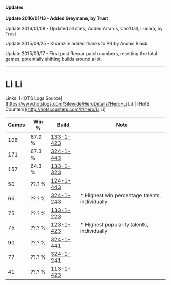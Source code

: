 #### Updates
**Update 2016/01/13 - Added Greymane, by Trust**

Update 2016/01/08 - Updated all stats, Added Artanis, Cho'Gall, Lunara, by Trust

Update 2015/09/25 - Kharazim added thanks to PR by Anubis Black

Update 2015/09/17 - First post Rexxar patch numbers, resetting the total games, potentially shifting builds around a lot.

***

# Li Li

Links: [HOTS Logs Source](https://www.hotslogs.com/Sitewide/HeroDetails?Hero=Li Li) | [HotS Counters](http://hotscounters.com/#/hero/Li Li)

Games  | Win %  | Build     | Note
-----  | -----  | -----     | ----
106    | 67.9 % | [133-1-423](http://www.heroesfire.com/hots/talent-calculator/li-li#hETV) | 
171    | 67.3 % | [324-1-443](http://www.heroesfire.com/hots/talent-calculator/li-li#oWnZ) | 
157    | 64.3 % | [133-1-323](http://www.heroesfire.com/hots/talent-calculator/li-li#hERx) | 
50     | ??.? % | [124-1-443](http://www.heroesfire.com/hots/talent-calculator/li-li#guVZ) | 
66     | ??.? % | [324-1-243](http://www.heroesfire.com/hots/talent-calculator/li-li#oWkR) | * Highest win percentage talents, individually
75     | ??.? % | [133-1-223](http://www.heroesfire.com/hots/talent-calculator/li-li#hEQN) | 
75     | ??.? % | [123-1-423](http://www.heroesfire.com/hots/talent-calculator/li-li#gs2_) | * Highest popularity talents, individually
90     | ??.? % | [324-1-441](http://www.heroesfire.com/hots/talent-calculator/li-li#oWnX) | 
77     | ??.? % | [324-1-241](http://www.heroesfire.com/hots/talent-calculator/li-li#oWkP) | 
41     | ??.? % | [113-1-423](http://www.heroesfire.com/hots/talent-calculator/li-li#gTeV) | 
